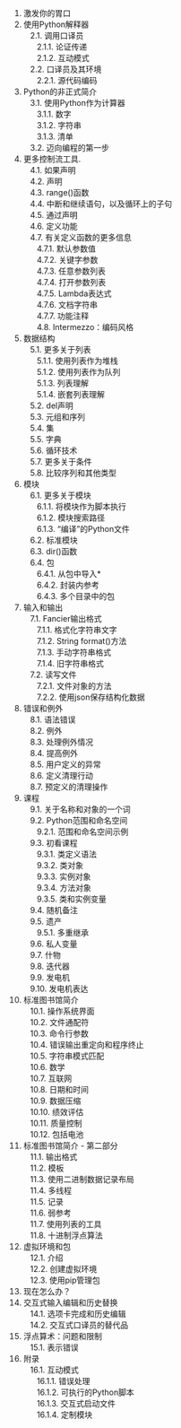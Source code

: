 1. 激发你的胃口   
2. 使用Python解释器   
   2.1. 调用口译员   
      2.1.1. 论证传递   
      2.1.2. 互动模式   
   2.2. 口译员及其环境   
      2.2.1. 源代码编码   
3. Python的非正式简介   
   3.1. 使用Python作为计算器   
      3.1.1. 数字   
      3.1.2. 字符串   
      3.1.3. 清单   
   3.2. 迈向编程的第一步   
4. 更多控制流工具.    
   4.1. 如果声明   
   4.2. 声明   
   4.3.  range()函数   
   4.4. 中断和继续语句，以及循环上的子句   
   4.5. 通过声明   
   4.6. 定义功能   
   4.7. 有关定义函数的更多信息   
      4.7.1. 默认参数值   
      4.7.2. 关键字参数   
      4.7.3. 任意参数列表   
      4.7.4. 打开参数列表   
      4.7.5.  Lambda表达式   
      4.7.6. 文档字符串   
      4.7.7. 功能注释   
      4.8.  Intermezzo：编码风格      
5. 数据结构      
   5.1. 更多关于列表   
      5.1.1. 使用列表作为堆栈   
      5.1.2. 使用列表作为队列   
      5.1.3. 列表理解   
      5.1.4. 嵌套列表理解   
   5.2.  del声明   
   5.3. 元组和序列   
   5.4. 集   
   5.5. 字典   
   5.6. 循环技术   
   5.7. 更多关于条件   
   5.8. 比较序列和其他类型   
6. 模块   
   6.1. 更多关于模块   
      6.1.1. 将模块作为脚本执行   
      6.1.2. 模块搜索路径   
      6.1.3.  “编译”的Python文件   
   6.2. 标准模块   
   6.3.  dir()函数   
   6.4. 包   
      6.4.1. 从包中导入*   
      6.4.2. 封装内参考   
      6.4.3. 多个目录中的包      
7. 输入和输出   
   7.1. Fancier输出格式   
      7.1.1. 格式化字符串文字   
      7.1.2.  String format()方法   
      7.1.3. 手动字符串格式   
      7.1.4. 旧字符串格式   
   7.2. 读写文件   
      7.2.1. 文件对象的方法      
      7.2.2. 使用json保存结构化数据   
8. 错误和例外   
   8.1. 语法错误   
   8.2. 例外   
   8.3. 处理例外情况   
   8.4. 提高例外   
   8.5. 用户定义的异常   
   8.6. 定义清理行动   
   8.7. 预定义的清理操作   
9. 课程   
   9.1. 关于名称和对象的一个​​词   
   9.2.  Python范围和命名空间   
      9.2.1. 范围和命名空间示例   
   9.3. 初看课程   
      9.3.1. 类定义语法   
      9.3.2. 类对象   
      9.3.3. 实例对象   
      9.3.4. 方法对象   
      9.3.5. 类和实例变量   
   9.4. 随机备注   
   9.5. 遗产   
      9.5.1. 多重继承   
   9.6. 私人变量   
   9.7. 什物   
   9.8. 迭代器   
   9.9. 发电机   
   9.10. 发电机表达   
10. 标准图书馆简介   
   10.1. 操作系统界面   
   10.2. 文件通配符   
   10.3. 命令行参数   
   10.4. 错误输出重定向和程序终止   
   10.5. 字符串模式匹配   
   10.6. 数学   
   10.7. 互联网   
   10.8. 日期和时间   
   10.9. 数据压缩   
   10.10. 绩效评估   
   10.11. 质量控制   
   10.12. 包括电池   
11. 标准图书馆简介 - 第二部分   
   11.1. 输出格式   
   11.2. 模板   
   11.3. 使用二进制数据记录布局   
   11.4. 多线程   
   11.5. 记录   
   11.6. 弱参考   
   11.7. 使用列表的工具   
   11.8. 十进制浮点算法   
12. 虚拟环境和包   
   12.1. 介绍   
   12.2. 创建虚拟环境   
   12.3. 使用pip管理包   
13. 现在怎么办？   
14. 交互式输入编辑和历史替换   
   14.1. 选项卡完成和历史编辑   
   14.2. 交互式口译员的替代品   
15. 浮点算术：问题和限制   
   15.1. 表示错误   
16. 附录   
   16.1. 互动模式   
      16.1.1. 错误处理   
      16.1.2. 可执行的Python脚本   
      16.1.3. 交互式启动文件   
      16.1.4. 定制模块   